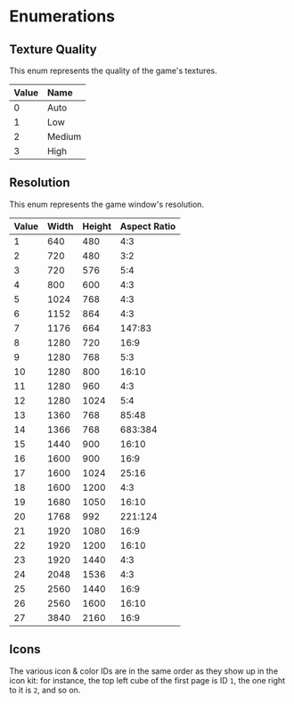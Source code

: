 # Enumerations

## Texture Quality

This enum represents the quality of the game's textures.

| Value | Name   |
| :-----|:------ |
| 0     | Auto   |
| 1     | Low    |
| 2     | Medium |
| 3     | High   |

## Resolution

This enum represents the game window's resolution.

| Value | Width | Height | Aspect Ratio |
|:------|:------|:-------|:-------------|
| 1     | 640   | 480    | 4:3          |
| 2     | 720   | 480    | 3:2          |
| 3     | 720   | 576    | 5:4          |
| 4     | 800   | 600    | 4:3          |
| 5     | 1024  | 768    | 4:3          |
| 6     | 1152  | 864    | 4:3          |
| 7     | 1176  | 664    | 147:83       |
| 8     | 1280  | 720    | 16:9         |
| 9     | 1280  | 768    | 5:3          |
| 10    | 1280  | 800    | 16:10        |
| 11    | 1280  | 960    | 4:3          |
| 12    | 1280  | 1024   | 5:4          |
| 13    | 1360  | 768    | 85:48        |
| 14    | 1366  | 768    | 683:384      |
| 15    | 1440  | 900    | 16:10        |
| 16    | 1600  | 900    | 16:9         |
| 17    | 1600  | 1024   | 25:16        |
| 18    | 1600  | 1200   | 4:3          |
| 19    | 1680  | 1050   | 16:10        |
| 20    | 1768  | 992    | 221:124      |
| 21    | 1920  | 1080   | 16:9         |
| 22    | 1920  | 1200   | 16:10        |
| 23    | 1920  | 1440   | 4:3          |
| 24    | 2048  | 1536   | 4:3          |
| 25    | 2560  | 1440   | 16:9         |
| 26    | 2560  | 1600   | 16:10        |
| 27    | 3840  | 2160   | 16:9         |

## Icons

The various icon & color IDs are in the same order as they show up in the icon kit: for instance, the top left cube of the first page is ID `1`, the one right to it is `2`, and so on.

